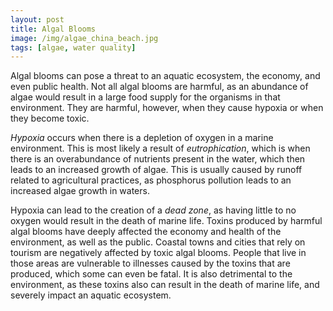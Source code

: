 ```yaml
---
layout: post
title: Algal Blooms
image: /img/algae_china_beach.jpg
tags: [algae, water quality]
---
```


Algal blooms can pose a threat to an aquatic ecosystem, the economy, and even
public health. Not all algal blooms are harmful, as an abundance of algae would
result in a large food supply for the organisms in that environment. They are
harmful, however, when they cause hypoxia or when they become toxic.

*Hypoxia* occurs when there is a depletion of oxygen in a marine environment.
This is most likely a result of *eutrophication*, which is when there is an
overabundance of nutrients present in the water, which then leads to an increased
growth of algae. This is usually caused by runoff related to agricultural
practices, as phosphorus pollution leads to an increased algae growth in waters.

Hypoxia can lead to the creation of a *dead zone*, as having little to no oxygen
would result in the death of marine life. Toxins produced by harmful algal blooms
have deeply affected the economy and health of the environment, as well as the
public. Coastal towns and cities that rely on tourism are negatively affected by
toxic algal blooms. People that live in those areas are vulnerable to illnesses
caused by the toxins that are produced, which some can even be fatal. It is also
detrimental to the environment, as these toxins also can result in the death of
marine life, and severely impact an aquatic ecosystem.
